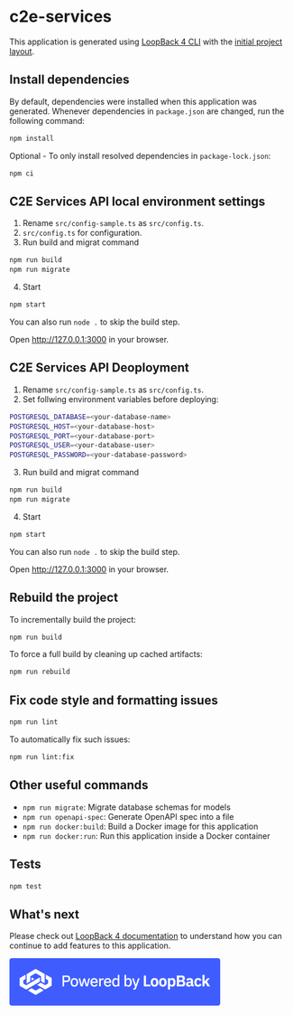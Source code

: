 # c2e-services

This application is generated using [LoopBack 4 CLI](https://loopback.io/doc/en/lb4/Command-line-interface.html) with the
[initial project layout](https://loopback.io/doc/en/lb4/Loopback-application-layout.html).

## Install dependencies

By default, dependencies were installed when this application was generated.
Whenever dependencies in `package.json` are changed, run the following command:

```sh
npm install
```

Optional - To only install resolved dependencies in `package-lock.json`:

```sh
npm ci
```


## C2E Services API local environment settings
1. Rename `src/config-sample.ts` as `src/config.ts`.
2. `src/config.ts` for configuration.
3. Run build and migrat command
```sh
npm run build
npm run migrate
```
4. Start
```sh
npm start
```
You can also run `node .` to skip the build step.

Open http://127.0.0.1:3000 in your browser.


## C2E Services API Deoployment
1. Rename `src/config-sample.ts` as `src/config.ts`.
2. Set follwing environment variables before deploying:

```sh
POSTGRESQL_DATABASE=<your-database-name>
POSTGRESQL_HOST=<your-database-host>
POSTGRESQL_PORT=<your-database-port>
POSTGRESQL_USER=<your-database-user>
POSTGRESQL_PASSWORD=<your-database-password>
```
3. Run build and migrat command
```sh
npm run build
npm run migrate
```
4. Start
```sh
npm start
```
You can also run `node .` to skip the build step.

Open http://127.0.0.1:3000 in your browser.

## Rebuild the project

To incrementally build the project:

```sh
npm run build
```

To force a full build by cleaning up cached artifacts:

```sh
npm run rebuild
```

## Fix code style and formatting issues

```sh
npm run lint
```

To automatically fix such issues:

```sh
npm run lint:fix
```

## Other useful commands

- `npm run migrate`: Migrate database schemas for models
- `npm run openapi-spec`: Generate OpenAPI spec into a file
- `npm run docker:build`: Build a Docker image for this application
- `npm run docker:run`: Run this application inside a Docker container

## Tests

```sh
npm test
```

## What's next

Please check out [LoopBack 4 documentation](https://loopback.io/doc/en/lb4/) to
understand how you can continue to add features to this application.

[![LoopBack](https://github.com/loopbackio/loopback-next/raw/master/docs/site/imgs/branding/Powered-by-LoopBack-Badge-(blue)-@2x.png)](http://loopback.io/)
